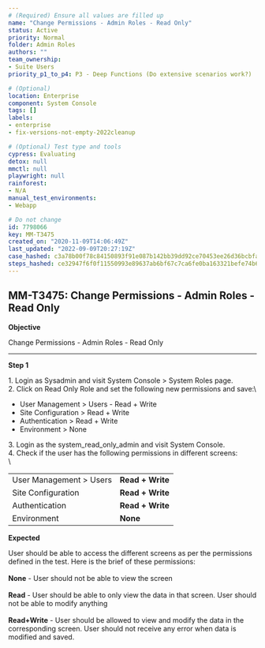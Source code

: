 ```yaml
---
# (Required) Ensure all values are filled up
name: "Change Permissions - Admin Roles - Read Only"
status: Active
priority: Normal
folder: Admin Roles
authors: ""
team_ownership:
- Suite Users
priority_p1_to_p4: P3 - Deep Functions (Do extensive scenarios work?)

# (Optional)
location: Enterprise
component: System Console
tags: []
labels:
- enterprise
- fix-versions-not-empty-2022cleanup

# (Optional) Test type and tools
cypress: Evaluating
detox: null
mmctl: null
playwright: null
rainforest:
- N/A
manual_test_environments:
- Webapp

# Do not change
id: 7798066
key: MM-T3475
created_on: "2020-11-09T14:06:49Z"
last_updated: "2022-09-09T20:27:19Z"
case_hashed: c3a78b00f78c84150893f91e087b142bb39dd92ce70453ee26d36bcbfaf63d8547218433a19b838276d9f1e4275d14b7
steps_hashed: ce32947f6f0f11550993e89637ab6bf67c7ca6fe0ba163321befe74b6d53e3cc9172679b704e870397357fce3b7e3171
---
```


<!-- (Auto-generated) Based on frontmatter's "key" and "name" -->

## MM-T3475: Change Permissions - Admin Roles - Read Only

**Objective**

Change Permissions - Admin Roles - Read Only

---

**Step 1**

1\. Login as Sysadmin and visit System Console > System Roles page.\
2\. Click on Read Only Role and set the following new permissions and save:\\

- User Management > Users - Read + Write
- Site Configuration > Read + Write
- Authentication > Read + Write
- Environment > None

3\. Login as the system\_read\_only\_admin and visit System Console.\
4\. Check if the user has the following permissions in different screens:\
\\

|                         |                  |
| ----------------------- | ---------------- |
| User Management > Users | **Read + Write** |
| Site Configuration      | **Read + Write** |
| Authentication          | **Read + Write** |
| Environment             | **None**         |

**Expected**

User should be able to access the different screens as per the permissions defined in the test. Here is the brief of these permissions:\
\
**None** - User should not be able to view the screen\
\
**Read** - User should be able to only view the data in that screen. User should not be able to modify anything\
\
**Read+Write** - User should be allowed to view and modify the data in the corresponding screen. User should not receive any error when data is modified and saved.
